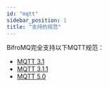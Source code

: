 ```yaml
---
id: "mqtt"
sidebar_position: 1
title: "支持的规范"
---
```


BifroMQ完全支持以下MQTT规范：

* [MQTT 3.1](https://public.dhe.ibm.com/software/dw/webservices/ws-mqtt/mqtt-v3r1.html)
* [MQTT 3.1.1](http://docs.oasis-open.org/mqtt/mqtt/v3.1.1/os/mqtt-v3.1.1-os.html)
* [MQTT 5.0](https://docs.oasis-open.org/mqtt/mqtt/v5.0/os/mqtt-v5.0-os.html) 